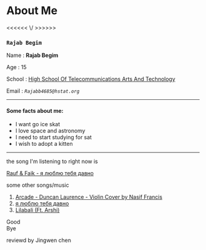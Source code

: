 # About Me 
<<<<<< \\\/  >>>>>>

### `Rajab Begim`

Name : **Rajab Begim**

Age : 15

School : [High School Of Telecommunications Arts And Technology](https://www.hstat.org)

Email : _`Rajabb4685@hstat.org`_

---

#### Some facts about me: 
* I want go ice skat 
* I love space and astronomy 
* I need to start studying for sat 
* I wish to adopt a kitten 

---

the song I'm listening to right now is 

 [Rauf & Faik - я люблю тебя давно](https://www.youtube.com/watch?v=zgdWpicGoHA&list=RDSDUsgV_JW2I&index=11)

some other songs/music 

1. [Arcade - Duncan Laurence - Violin Cover by Nasif Francis](https://www.youtube.com/watch?v=auFHDnuNG_Y)
2. [я люблю тебя давно](https://www.youtube.com/watch?v=8grpOAiCU9M)
3. [ Lilabali (Ft. Arshi)](https://www.youtube.com/watch?v=DOLxpAA5Hkw)

Good  
Bye

reviewd by Jingwen chen
